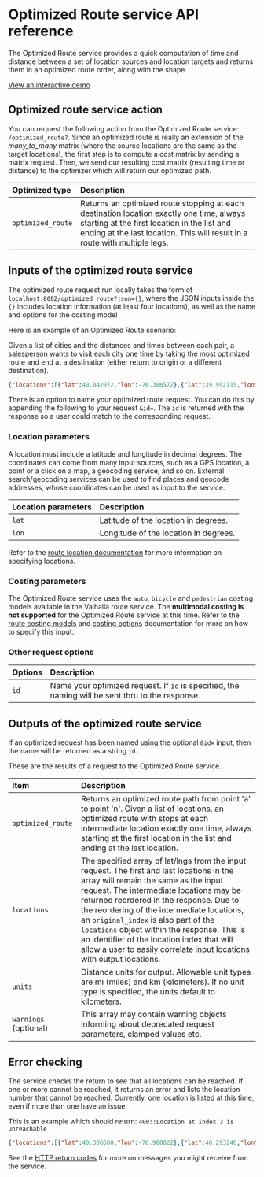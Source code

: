 # Optimized Route service API reference

The Optimized Route service provides a quick computation of time and distance between a set of location sources and location targets and returns them in an optimized route order, along with the shape.

[View an interactive demo](https://valhalla.github.io/demos/optimized_route)

## Optimized route service action

You can request the following action from the Optimized Route service: `/optimized_route?`. Since an optimized route is really an extension of the *many_to_many* matrix (where the source locations are the same as the target locations), the first step is to compute a cost matrix by sending a matrix request.  Then, we send our resulting cost matrix (resulting time or distance) to the optimizer which will return our optimized path.

| Optimized type | Description |
| :--------- | :----------- |
| `optimized_route` | Returns an optimized route stopping at each destination location exactly one time, always starting at the first location in the list and ending at the last location. This will result in a route with multiple legs.  |

## Inputs of the optimized route service

The optimized route request run locally takes the form of `localhost:8002/optimized_route?json={}`, where the JSON inputs inside the `{}` includes location information (at least four locations), as well as the name and options for the costing model

Here is an example of an Optimized Route scenario:

Given a list of cities and the distances and times between each pair, a salesperson wants to visit each city one time by taking the most optimized route and end at a destination (either return to origin or a different destination).

```json
{"locations":[{"lat":40.042072,"lon":-76.306572},{"lat":39.992115,"lon":-76.781559},{"lat":39.984519,"lon":-76.6956},{"lat":39.996586,"lon":-76.769028},{"lat":39.984322,"lon":-76.706672}],"costing":"auto","units":"miles"}
```

There is an option to name your optimized route request. You can do this by appending the following to your request `&id=`.  The `id` is returned with the response so a user could match to the corresponding request.

### Location parameters

A location must include a latitude and longitude in decimal degrees. The coordinates can come from many input sources, such as a GPS location, a point or a click on a map, a geocoding service, and so on. External search/geocoding services can be used to find places and geocode addresses, whose coordinates can be used as input to the service.

| Location parameters | Description |
| :--------- | :----------- |
| `lat` | Latitude of the location in degrees. |
| `lon` | Longitude of the location in degrees. |

Refer to the [route location documentation](../turn-by-turn/api-reference.md#locations) for more information on specifying locations.

### Costing parameters

The Optimized Route service uses the `auto`, `bicycle` and `pedestrian` costing models available in the Valhalla route service. The **multimodal costing is not supported** for the Optimized Route service at this time.  Refer to the [route costing models](../turn-by-turn/api-reference.md#costing-models) and [costing options](../turn-by-turn/api-reference.md#costing-options) documentation for more on how to specify this input.

### Other request options

| Options | Description |
| :------------------ | :----------- |
| `id` | Name your optimized request. If `id` is specified, the naming will be sent thru to the response. |

## Outputs of the optimized route service

If an optimized request has been named using the optional `&id=` input, then the name will be returned as a string `id`.

These are the results of a request to the Optimized Route service.

| Item | Description |
| :---- | :----------- |
| `optimized_route` | Returns an optimized route path from point 'a' to point 'n'.  Given a list of locations, an optimized route with stops at each intermediate location exactly one time, always starting at the first location in the list and ending at the last location.|
| `locations` | The specified array of lat/lngs from the input request.  The first and last locations in the array will remain the same as the input request.  The intermediate locations may be returned reordered in the response.  Due to the reordering of the intermediate locations, an `original_index` is also part of the `locations` object within the response.  This is an identifier of the location index that will allow a user to easily correlate input locations with output locations. |
| `units` | Distance units for output. Allowable unit types are mi (miles) and km (kilometers). If no unit type is specified, the units default to kilometers. |
| `warnings` (optional) | This array may contain warning objects informing about deprecated request parameters, clamped values etc. |

## Error checking

The service checks the return to see that all locations can be reached. If one or more cannot be reached, it returns an error and lists the location number that cannot be reached.  Currently, one location is listed at this time, even if more than one have an issue.

This is an example which should return: `400::Location at index 3 is unreachable`

```json
{"locations":[{"lat":40.306600,"lon":-76.900022},{"lat":40.293246,"lon":-76.936230},{"lat":40.448678,"lon":-76.932885},{"lat":40.419753,"lon":-76.999632},{"lat":40.211050,"lon":-76.777071},{"lat":40.306600,"lon":-76.900022}],"costing":"auto"}
```

See the [HTTP return codes](../turn-by-turn/api-reference.md#http-status-codes-and-conditions) for more on messages you might receive from the service.
